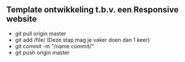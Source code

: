 ## Template ontwikkeling t.b.v. een Responsive website
- git pull origin master
- git add /file/ (Deze stap mag je vaker doen dan 1 keer)
- git commit -m "/name commit/"
- git push origin master
